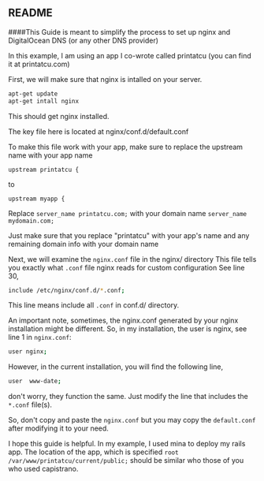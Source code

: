README
-----

####This Guide is meant to simplify the process to set up nginx and DigitalOcean DNS (or any other DNS provider)

In this example, I am using an app I co-wrote called printatcu (you can find it at printatcu.com)

First, we will make sure that nginx is intalled on your server.
```bash
apt-get update
apt-get intall nginx
```
This should get nginx installed.

The key file here is located at nginx/conf.d/default.conf

To make this file work with your app, make sure to replace the upstream name with your app name

``upstream printatcu {``

to

``upstream myapp {``

Replace ``server_name printatcu.com;`` with your domain name ``server_name mydomain.com;``

Just make sure that you replace "printatcu" with your app's name and any remaining domain info with your domain name

Next, we will examine the ``nginx.conf`` file in the nginx/ directory
This file tells you exactly what ``.conf`` file nginx reads for custom configuration
See line 30,
```bash
include /etc/nginx/conf.d/*.conf;
```
This line means include all ``.conf`` in conf.d/ directory.

An important note, sometimes, the nginx.conf generated by your nginx installation might be different. So, in my installation, the user is nginx, see line 1 in ``nginx.conf``: 

```bash
user nginx;
```

However, in the current installation, you will find the following line, 

```bash
user  www-date;
```
don't worry, they function the same. Just modify the line that includes the ``*.conf`` file(s).

So, don't copy and paste the ``nginx.conf`` but you may copy the ``default.conf`` after modifying it to your need.

I hope this guide is helpful. In my example, I used mina to deploy my rails app. The location of the app, which is specified ``root /var/www/printatcu/current/public;`` should be similar who those of you who used capistrano.



